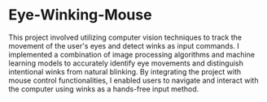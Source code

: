# Eye-Winking-Mouse
This project involved utilizing computer vision techniques to track the movement of the user's eyes and detect winks as input commands. 
I implemented a combination of image processing algorithms and machine learning models to accurately identify eye movements 
and distinguish intentional winks from natural blinking. 
By integrating the project with mouse control functionalities, 
I enabled users to navigate and interact with the computer using winks as a hands-free input method.
